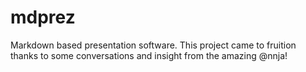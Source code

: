 # mdprez

Markdown based presentation software. This project came to fruition thanks to some conversations and insight from the amazing @nnja!
